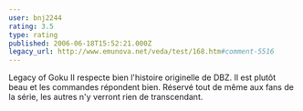 ```yaml
---
user: bnj2244
rating: 3.5
type: rating
published: 2006-06-18T15:52:21.000Z
legacy_url: http://www.emunova.net/veda/test/168.htm#comment-5516
---
```

Legacy of Goku II respecte bien l'histoire originelle de DBZ. Il est plutôt beau et les commandes répondent bien.
Réservé tout de même aux fans de la série, les autres n'y verront rien de transcendant.